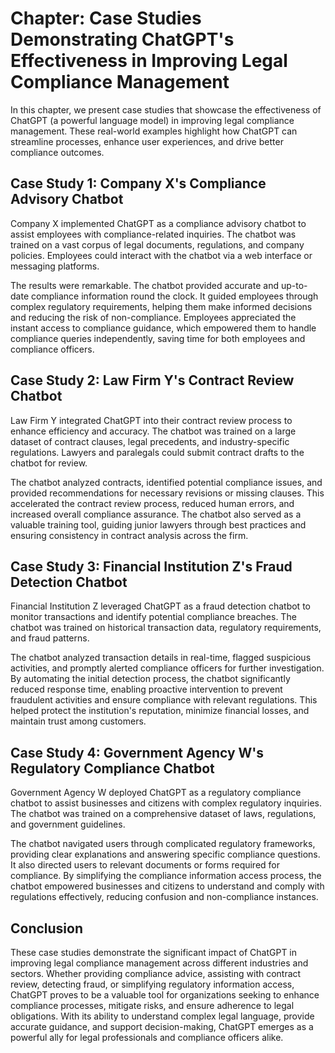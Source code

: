 Chapter: Case Studies Demonstrating ChatGPT's Effectiveness in Improving Legal Compliance Management
====================================================================================================

In this chapter, we present case studies that showcase the effectiveness of ChatGPT (a powerful language model) in improving legal compliance management. These real-world examples highlight how ChatGPT can streamline processes, enhance user experiences, and drive better compliance outcomes.

Case Study 1: Company X's Compliance Advisory Chatbot
-----------------------------------------------------

Company X implemented ChatGPT as a compliance advisory chatbot to assist employees with compliance-related inquiries. The chatbot was trained on a vast corpus of legal documents, regulations, and company policies. Employees could interact with the chatbot via a web interface or messaging platforms.

The results were remarkable. The chatbot provided accurate and up-to-date compliance information round the clock. It guided employees through complex regulatory requirements, helping them make informed decisions and reducing the risk of non-compliance. Employees appreciated the instant access to compliance guidance, which empowered them to handle compliance queries independently, saving time for both employees and compliance officers.

Case Study 2: Law Firm Y's Contract Review Chatbot
--------------------------------------------------

Law Firm Y integrated ChatGPT into their contract review process to enhance efficiency and accuracy. The chatbot was trained on a large dataset of contract clauses, legal precedents, and industry-specific regulations. Lawyers and paralegals could submit contract drafts to the chatbot for review.

The chatbot analyzed contracts, identified potential compliance issues, and provided recommendations for necessary revisions or missing clauses. This accelerated the contract review process, reduced human errors, and increased overall compliance assurance. The chatbot also served as a valuable training tool, guiding junior lawyers through best practices and ensuring consistency in contract analysis across the firm.

Case Study 3: Financial Institution Z's Fraud Detection Chatbot
---------------------------------------------------------------

Financial Institution Z leveraged ChatGPT as a fraud detection chatbot to monitor transactions and identify potential compliance breaches. The chatbot was trained on historical transaction data, regulatory requirements, and fraud patterns.

The chatbot analyzed transaction details in real-time, flagged suspicious activities, and promptly alerted compliance officers for further investigation. By automating the initial detection process, the chatbot significantly reduced response time, enabling proactive intervention to prevent fraudulent activities and ensure compliance with relevant regulations. This helped protect the institution's reputation, minimize financial losses, and maintain trust among customers.

Case Study 4: Government Agency W's Regulatory Compliance Chatbot
-----------------------------------------------------------------

Government Agency W deployed ChatGPT as a regulatory compliance chatbot to assist businesses and citizens with complex regulatory inquiries. The chatbot was trained on a comprehensive dataset of laws, regulations, and government guidelines.

The chatbot navigated users through complicated regulatory frameworks, providing clear explanations and answering specific compliance questions. It also directed users to relevant documents or forms required for compliance. By simplifying the compliance information access process, the chatbot empowered businesses and citizens to understand and comply with regulations effectively, reducing confusion and non-compliance instances.

Conclusion
----------

These case studies demonstrate the significant impact of ChatGPT in improving legal compliance management across different industries and sectors. Whether providing compliance advice, assisting with contract review, detecting fraud, or simplifying regulatory information access, ChatGPT proves to be a valuable tool for organizations seeking to enhance compliance processes, mitigate risks, and ensure adherence to legal obligations. With its ability to understand complex legal language, provide accurate guidance, and support decision-making, ChatGPT emerges as a powerful ally for legal professionals and compliance officers alike.
